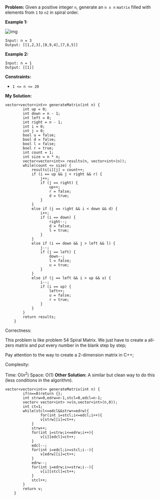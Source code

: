 **Problem:**
Given a positive integer `n`, generate an `n x n` `matrix` filled with elements from `1` to `n2` in spiral order.

 

**Example 1:**

![img](https://assets.leetcode.com/uploads/2020/11/13/spiraln.jpg)

```
Input: n = 3
Output: [[1,2,3],[8,9,4],[7,6,5]]
```

**Example 2:**

```
Input: n = 1
Output: [[1]]
```

 

**Constraints:**

- `1 <= n <= 20`

**My Solution:**
```
vector<vector<int>> generateMatrix(int n) {
        int up = 0;
        int down = n - 1;
        int left = 0;
        int right = n - 1;
        int i = 0;
        int j = 0;
        bool u = false;
        bool d = false;
        bool l = false;
        bool r = true;
        int count = 1;
        int size = n * n;
        vector<vector<int>> results(n, vector<int>(n));
        while(count <= size) {
            results[i][j] = count++;
            if (i == up && j < right && r) {
                j++;
                if (j == right) {
                    up++;
                    r = false;
                    d = true;
                }
            }
            else if (j == right && i < down && d) {
                i++;
                if (i == down) {
                    right--;
                    d = false;
                    l = true;
                }
            }
            else if (i == down && j > left && l) {
                j--;
                if (j == left) {
                    down--;
                    l = false;
                    u = true;
                }
            }
            else if (j == left && i > up && u) {
                i--;
                if (i == up) {
                    left++;
                    u = false;
                    r = true;
                }
            }
        }
        return results;
    }
```

Correctness:

This problem is like problem 54 Spiral Matrix. We just have to create a all-zero matrix and put every number in the blank step by step;

Pay attention to the way to create a 2-dimension matrix in C++;

Complexity:

Time: O($n^2$)
Space: O(1)
**Other Solution:**
A similar but clean way to do this (less conditions in the algorithm).
```
vector<vector<int>> generateMatrix(int n) {
        if(n==0)return {};
        int strw=0,edrw=n-1,stcl=0,edcl=n-1;
        vector< vector<int> >v(n,vector<int>(n,0));
        int ct=1;
        while(stcl<=edcl&&strw<=edrw){
                for(int i=stcl;i<=edcl;i++){
                v[strw][i]=ct++;
            }
            strw++;
            for(int i=strw;i<=edrw;i++){
                v[i][edcl]=ct++;
            }
            edcl--;
            for(int i=edcl;i>=stcl;i--){
                v[edrw][i]=ct++;
            }
            edrw--;
            for(int i=edrw;i>=strw;i--){
                v[i][stcl]=ct++;
            }
            stcl++;
        }
        return v;
    }
```